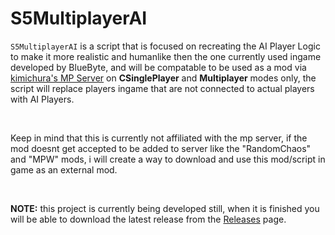 # S5MultiplayerAI

`S5MultiplayerAI` is a script that is focused on recreating the AI Player Logic to make it more realistic and humanlike then the one currently used ingame developed by BlueByte, and will be compatable to be used as a mod via [kimichura's MP Server](https://discord.gg/PVNRnrhANd) on **CSinglePlayer** and **Multiplayer** modes only, the script will replace players ingame that are not connected to actual players with AI Players.

<br>

Keep in mind that this is currently not affiliated with the mp server, if the mod doesnt get accepted to be added to server like the "RandomChaos" and "MPW" mods, i will create a way to download and use this mod/script in game as an external mod.

<br>

**NOTE:** this project is currently being developed still, when it is finished you will be able to download the latest release from the [Releases](https://github.com/ethxnblxd/S5MultiplayerAI/releases) page.
